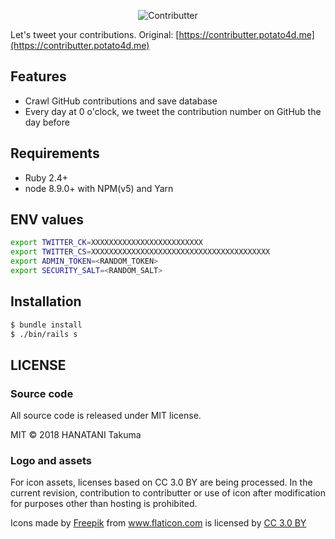 <p align="center">
  <img src="https://user-images.githubusercontent.com/6993514/35467986-8ff4c902-0359-11e8-98ac-04b28f99a408.png" alt="Contributter">
</p>


Let's tweet your contributions.
Original: [https://contributter.potato4d.me](https://contributter.potato4d.me)

## Features

- Crawl GitHub contributions and save database
- Every day at 0 o'clock, we tweet the contribution number on GitHub the day before

## Requirements

- Ruby 2.4+
- node 8.9.0+ with NPM(v5) and Yarn

## ENV values

```bash
export TWITTER_CK=XXXXXXXXXXXXXXXXXXXXXXXXX
export TWITTER_CS=XXXXXXXXXXXXXXXXXXXXXXXXXXXXXXXXXXXXXXXX
export ADMIN_TOKEN=<RANDOM_TOKEN>
export SECURITY_SALT=<RANDOM_SALT>
```

## Installation

```bash
$ bundle install
$ ./bin/rails s
```

## LICENSE

### Source code

All source code is released under MIT license.

MIT &copy; 2018 HANATANI Takuma

### Logo and assets

For icon assets, licenses based on CC 3.0 BY are being processed.
In the current revision, contribution to contributter or use of icon after modification for purposes other than hosting is prohibited.

<div>Icons made by <a href="http://www.freepik.com" title="Freepik">Freepik</a> from <a href="https://www.flaticon.com/" title="Flaticon">www.flaticon.com</a> is licensed by <a href="http://creativecommons.org/licenses/by/3.0/" title="Creative Commons BY 3.0" target="_blank">CC 3.0 BY</a></div>
